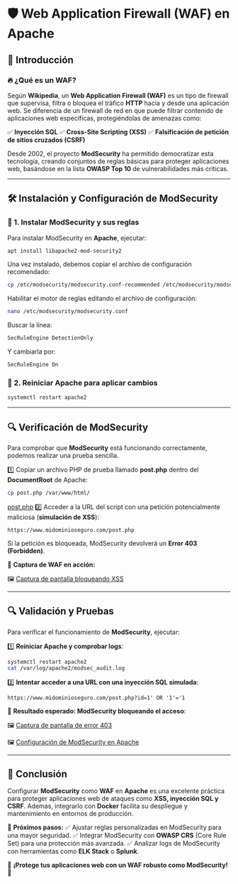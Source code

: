 # 🛡️ Web Application Firewall (WAF) en Apache

## 📌 Introducción

### 🔥 ¿Qué es un WAF?
Según **Wikipedia**, un **Web Application Firewall (WAF)** es un tipo de firewall que supervisa, filtra o bloquea el tráfico **HTTP** hacia y desde una aplicación web. Se diferencia de un firewall de red en que puede filtrar contenido de aplicaciones web específicas, protegiéndolas de amenazas como:

✅ **Inyección SQL**
✅ **Cross-Site Scripting (XSS)**
✅ **Falsificación de petición de sitios cruzados (CSRF)**

Desde 2002, el proyecto **ModSecurity** ha permitido democratizar esta tecnología, creando conjuntos de reglas básicas para proteger aplicaciones web, basándose en la lista **OWASP Top 10** de vulnerabilidades más críticas.

---

## 🛠️ Instalación y Configuración de ModSecurity

### 🔹 1. Instalar ModSecurity y sus reglas
Para instalar ModSecurity en **Apache**, ejecutar:
```bash
apt install libapache2-mod-security2
```

Una vez instalado, debemos copiar el archivo de configuración recomendado:
```bash
cp /etc/modsecurity/modsecurity.conf-recommended /etc/modsecurity/modsecurity.conf
```

Habilitar el motor de reglas editando el archivo de configuración:
```bash
nano /etc/modsecurity/modsecurity.conf
```
Buscar la línea:
```apache
SecRuleEngine DetectionOnly
```
Y cambiarla por:
```apache
SecRuleEngine On
```

### 🔹 2. Reiniciar Apache para aplicar cambios
```bash
systemctl restart apache2
```

---

## 🔍 Verificación de ModSecurity

Para comprobar que **ModSecurity** está funcionando correctamente, podemos realizar una prueba sencilla.

1️⃣ Copiar un archivo PHP de prueba llamado **post.php** dentro del **DocumentRoot** de Apache:
```bash
cp post.php /var/www/html/
```
[post.php](https://github.com/victorponz/Ciberseguridad-PePS/blob/master/php/validacion/post.php)
2️⃣ Acceder a la URL del script con una petición potencialmente maliciosa (**simulación de XSS**):
```
https://www.midominioseguro.com/post.php
```

Si la petición es bloqueada, ModSecurity devolverá un **Error 403 (Forbidden)**.

📸 **Captura de WAF en acción:**

🖼️ [Captura de pantalla bloqueando XSS](https://github.com/PPS10711021/RA3/blob/main/RA3/RA3_1/assets/2_WAF/error403.png)

---

## 🔍 Validación y Pruebas

Para verificar el funcionamiento de **ModSecurity**, ejecutar:

1️⃣ **Reiniciar Apache y comprobar logs**:
```bash
systemctl restart apache2
cat /var/log/apache2/modsec_audit.log
```

2️⃣ **Intentar acceder a una URL con una inyección SQL simulada**:
```
https://www.midominioseguro.com/post.php?id=1' OR '1'='1
```
📸 **Resultado esperado: ModSecurity bloqueando el acceso**:

🖼️ [Captura de pantalla de error 403](https://github.com/PPS10711021/RA3/blob/main/RA3/RA3_1/assets/2_WAF/error403.png)

🖼️ [Configuración de ModSecurity en Apache](https://github.com/PPS10711021/RA3/blob/main/RA3/RA3_1/assets/2_WAF/modsecurity.png)

---

## 🎯 Conclusión

Configurar **ModSecurity** como **WAF** en **Apache** es una excelente práctica para proteger aplicaciones web de ataques como **XSS, inyección SQL y CSRF**. Además, integrarlo con **Docker** facilita su despliegue y mantenimiento en entornos de producción.

🔹 **Próximos pasos:**
✅ Ajustar reglas personalizadas en ModSecurity para una mayor seguridad.
✅ Integrar ModSecurity con **OWASP CRS** (Core Rule Set) para una protección más avanzada.
✅ Analizar logs de ModSecurity con herramientas como **ELK Stack** o **Splunk**.

🚀 **¡Protege tus aplicaciones web con un WAF robusto como ModSecurity!** 🔐

